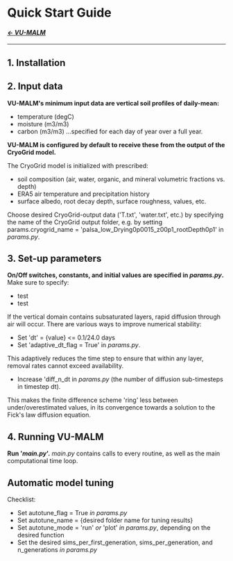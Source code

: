 
# Quick Start Guide

#### _[&larr; VU-MALM](vu_malm.md)_

---

## 1. Installation

## 2. Input data

**VU-MALM's minimum input data are vertical soil profiles of daily-mean:** 
- temperature (degC)
- moisture (m3/m3)
- carbon (m3/m3)
...specified for each day of year over a full year.

**VU-MALM is configured by default to receive these from the output of the CryoGrid model.** 

The CryoGrid model is initialized with prescribed:
- soil composition (air, water, organic, and mineral volumetric fractions vs. depth)
- ERA5 air temperature and precipitation history
- surface albedo, root decay depth, surface roughness, values, etc.

Choose desired CryoGrid-output data ('T.txt', 'water.txt', etc.) by specifying the name of the CryoGrid output folder, e.g. by setting params.cryogrid_name = 'palsa_low_Drying0p0015_z00p1_rootDepth0p1' in _params.py_.

## 3. Set-up parameters

**On/Off switches, constants, and initial values are specified in _params.py_.**
Make sure to specify:
  - test
  - test

If the vertical domain contains subsaturated layers, rapid diffusion through air will occur. There are various ways to improve numerical stability:
  - Set 'dt' = {value} <= 0.1/24.0 days
  - Set 'adaptive_dt_flag = True' in _params.py_.
      
  This adaptively reduces the time step to ensure that within any layer, removal rates cannot exceed availability.
  - Increase 'diff_n_dt in _params.py_ (the number of diffusion sub-timesteps in timestep dt).

  This makes the finite difference scheme 'ring' less between under/overestimated values, in its convergence towards a solution to the Fick's law diffusion equation.

## 4. Running VU-MALM

**Run '_main.py_'.** 
_main.py_ contains calls to every routine, as well as the main computational time loop.

## Automatic model tuning

Checklist:
  - Set autotune_flag = True _in params.py_
  - Set autotune_name = {desired folder name for tuning results}
  - Set autotune_mode = 'run' _or_ 'plot' _in params.py_, depending on the desired function
  - Set the desired sims_per_first_generation, sims_per_generation, and n_generations _in params.py_

